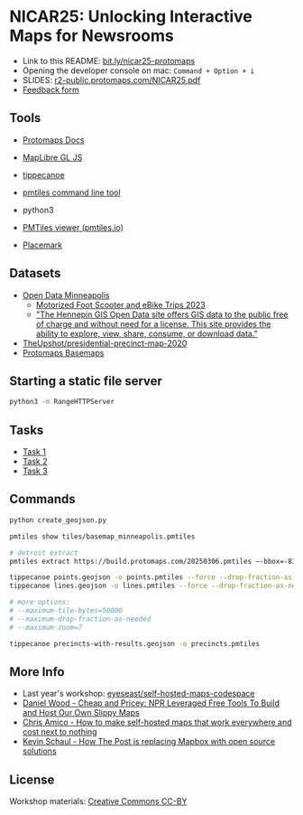 # NICAR25: Unlocking Interactive Maps for Newsrooms

* Link to this README: [bit.ly/nicar25-protomaps](https://bit.ly/nicar25-protomaps)
* Opening the developer console on mac: `Command + Option + i`
* SLIDES: [r2-public.protomaps.com/NICAR25.pdf](https://r2-public.protomaps.com/NICAR25.pdf)
* [Feedback form](https://docs.google.com/forms/d/e/1FAIpQLSfVyWnRlovof8-lXfXFXw4EbHzSrJjMuB2S1ZLA7J-JQaIEFQ/viewform?usp=dialog)

## Tools

* [Protomaps Docs](https://docs.protomaps.com)
* [MapLibre GL JS](https://github.com/maplibre/maplibre-gl-js)
* [tippecanoe](https://github.com/felt/tippecanoe)
* [pmtiles command line tool](https://github.com/protomaps/go-pmtiles)

* python3

* [PMTiles viewer (pmtiles.io)](https://pmtiles.io)
* [Placemark](https://play.placemark.io)

## Datasets

* [Open Data Minneapolis](https://opendata.minneapolismn.gov)
  * [Motorized Foot Scooter and eBike Trips 2023](https://opendata.minneapolismn.gov/datasets/cityoflakes::motorized-foot-scooter-and-ebike-trips-2023/about)
  * ["The Hennepin GIS Open Data site offers GIS data to the public free of charge and without need for a license. This site provides the ability to explore, view, share, consume, or download data."](https://gis-hennepin.hub.arcgis.com/pages/about-hennepin-gis)
* [TheUpshot/presidential-precinct-map-2020](https://github.com/TheUpshot/presidential-precinct-map-2020)
* [Protomaps Basemaps](https://docs.protomaps.com/basemaps/downloads)

## Starting a static file server

```sh
python3 -m RangeHTTPServer
```

## Tasks

* [Task 1](task1)
* [Task 2](task2)
* [Task 3](task3)

## Commands

```sh
python create_geojson.py

pmtiles show tiles/basemap_minneapolis.pmtiles

# detroit extract
pmtiles extract https://build.protomaps.com/20250306.pmtiles —-bbox=-83.1379,42.2801,-82.9600,42.3751

tippecanoe points.geojson -o points.pmtiles --force --drop-fraction-as-needed
tippecanoe lines.geojson -o lines.pmtiles --force --drop-fraction-as-needed

# more options:
# --maximum-tile-bytes=50000
# --maximum-drop-fraction-as-needed
# --maximum-zoom=7

tippecanoe precincts-with-results.geojson -o precincts.pmtiles
```

## More Info

* Last year's workshop: [eyeseast/self-hosted-maps-codespace](https://github.com/eyeseast/self-hosted-maps-codespace)
* [Daniel Wood - Cheap and Pricey: NPR Leveraged Free Tools To Build and Host Our Own Slippy Maps](https://www.youtube.com/watch?v=Abbto_9nNtc)
* [Chris Amico - How to make self-hosted maps that work everywhere and cost next to nothing](https://www.muckrock.com/news/archives/2024/feb/13/release-notes-how-to-make-self-hosted-maps-that-work-everywhere-cost-next-to-nothing-and-might-even-work-in-airplane-mode/)
* [Kevin Schaul - How The Post is replacing Mapbox with open source solutions](https://kschaul.com/post/2023/02/16/how-the-post-is-replacing-mapbox-with-open-source-solutions/)


## License

Workshop materials: [Creative Commons CC-BY](https://creativecommons.org/licenses/by/4.0/deed.en)